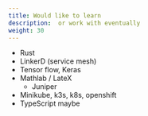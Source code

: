 ```yaml
---
title: Would like to learn
description:  or work with eventually
weight: 30
---
```


- Rust
- LinkerD (service mesh)
- Tensor flow, Keras
- Mathlab / LateX
    - Juniper
- Minikube, k3s, k8s, openshift
- TypeScript maybe
